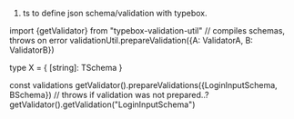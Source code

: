 1. ts to define json schema/validation with typebox.

import {getValidator} from "typebox-validation-util"
// compiles schemas, throws on error
validationUtil.prepareValidation({A: ValidatorA, B: ValidatorB})

type X = {
[string]: TSchema
}

const validations
getValidator().prepareValidations({LoginInputSchema, BSchema})
// throws if validation was not prepared..?
getValidator().getValidation("LoginInputSchema")
